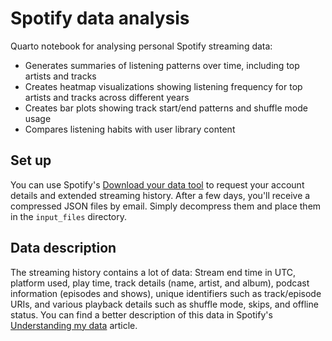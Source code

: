 # Spotify data analysis
Quarto notebook for analysing personal Spotify streaming data:

- Generates summaries of listening patterns over time, including top artists and tracks
- Creates heatmap visualizations showing listening frequency for top artists and tracks across different years
- Creates bar plots showing track start/end patterns and shuffle mode usage
- Compares listening habits with user library content

## Set up

You can use Spotify's [Download your data tool](https://www.spotify.com/us/account/privacy/) to request your account details and extended streaming history. After a few days, you'll receive a compressed JSON files by email. Simply decompress them and place them in the `input_files` directory.

## Data description
The streaming history contains a lot of data: Stream end time in UTC, platform used, play time, track details (name, artist, and album), podcast information (episodes and shows), unique identifiers such as track/episode URIs, and various playback details such as shuffle mode, skips, and offline status. You can find a better description of this data in Spotify's [Understanding my data](https://support.spotify.com/uk/article/understanding-my-data/) article.
